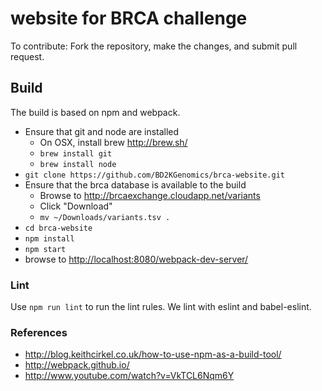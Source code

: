 # website for BRCA challenge
To contribute:
Fork the repository, make the changes, and submit pull request. 

## Build
The build is based on npm and webpack.
 * Ensure that git and node are installed
   * On OSX, install brew http://brew.sh/
   * `brew install git`
   * `brew install node`
 * `git clone https://github.com/BD2KGenomics/brca-website.git`
 * Ensure that the brca database is available to the build
   * Browse to http://brcaexchange.cloudapp.net/variants
   * Click "Download"
   * `mv ~/Downloads/variants.tsv .`
 * `cd brca-website`
 * `npm install`
 * `npm start`
 * browse to [http://localhost:8080/webpack-dev-server/](http://localhost:8080/webpack-dev-server/)

### Lint

Use `npm run lint` to run the lint rules. We lint with eslint and babel-eslint.

### References
 * http://blog.keithcirkel.co.uk/how-to-use-npm-as-a-build-tool/
 * http://webpack.github.io/
 * http://www.youtube.com/watch?v=VkTCL6Nqm6Y
